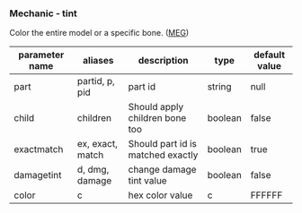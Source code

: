 ### Mechanic ‐ tint
Color the entire model or a specific bone. ([MEG](https://git.lumine.io/mythiccraft/model-engine-4/-/wikis/Skills/Mechanics/Tint))

| parameter name | aliases | description | type | default value |
| --- | ---| ---| ---| --- |
| part | partid, p, pid | part id | string | null |
| child | children | Should apply children bone too | boolean | false |
| exactmatch | ex, exact, match | Should part id is matched exactly | boolean | true |
| damagetint | d, dmg, damage | change damage tint value | boolean | false |
| color | c | hex color value | c | FFFFFF|